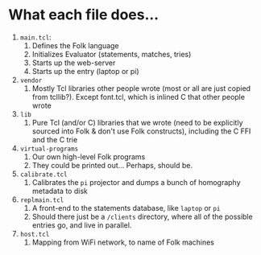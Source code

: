 # What each file does...

1. `main.tcl`:
    1. Defines the Folk language
    2. Initializes Evaluator (statements, matches, tries)
    4. Starts up the web-server
    5. Starts up the entry (laptop or pi)
4. `vendor`
    1. Mostly Tcl libraries other people wrote (most or all are just
       copied from tcllib?). Except font.tcl, which is inlined C that
       other people wrote
5. `lib`
    1. Pure Tcl (and/or C) libraries that we wrote (need to be
       explicitly sourced into Folk & don't use Folk constructs),
       including the C FFI and the C trie
6. `virtual-programs`
    1. Our own high-level Folk programs
    2. They could be printed out... Perhaps, should be.
8. `calibrate.tcl`
    1. Calibrates the `pi` projector and dumps a bunch of homography metadata
       to disk
9. `replmain.tcl`
    1. A front-end to the statements database, like `laptop` or `pi`
    2. Should there just be a `/clients` directory, where all of the possible
       entries go, and live in parallel.
10. `host.tcl`
    1. Mapping from WiFi network, to name of Folk machines

